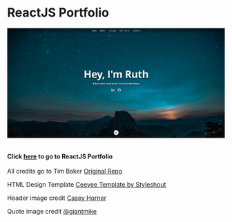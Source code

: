 <!-- markdownlint-disable MD033 -->
# ReactJS Portfolio

![ReactJS Resume Website Screenshot](/public/images/portfolio-screenshot.png?raw=true 'ReactJS Resume Website Screenshot')

\
**Click <a href='https://www.ruthcmoratagil.dev/'>here</a> to go to ReactJS Portfolio**
\
\
All credits go to Tim Baker
<a href='https://github.com/tbakerx/react-resume-template'>Original Repo</a>

HTML Design Template
<a href="https://www.styleshout.com/free-templates/ceevee/">Ceevee Template by Styleshout</a>

Header image credit
<a href="https://unsplash.com/@mischievous_penguins?utm_medium=referral&utm_campaign=photographer-credit&utm_content=creditBadge">Casey Horner</a>

Quote image credit
<a href="https://www.flickr.com/photos/giantmike13/">@giantmike</a>
